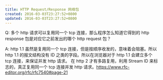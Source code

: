 ```yaml
---
title: HTTP Request/Response 网络包
created: 2016-03-03T23:27:52+0800
updated: 2016-03-03T23:27:52+0800
---
```



Q: 多个 http 请求可以复用同一个 tcp 连接，那么程序怎么知道它得到的 http response 包是对应它之前发出的哪个 http request 包？

A: http 1.1 虽然是复用同一个 tcp 连接，但是按顺序收发的，意味着会阻塞。所以 http 1.1 的报文结构没有 ID 之类的字段。所以在浏览器对于 http 1.1 会建立多个 tcp 连接，来保证并发 http 请求。
在 http 2 才有多路复用，利用 Stream ID 来标志的，真正复用同一个 tcp 连接并发 http 请求。https://www.rfc-editor.org/rfc/rfc7540#page-21
